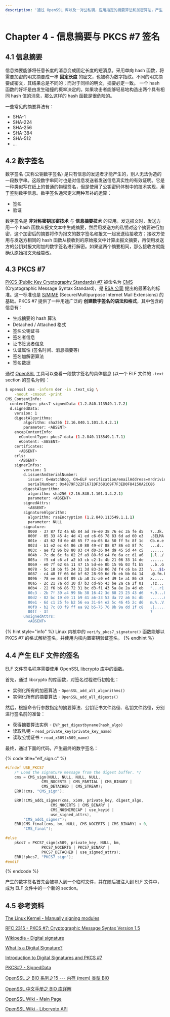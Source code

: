 ```yaml
---
description: '通过 OpenSSL 库以及一对公私钥，应用指定的摘要算法和加密算法，产生 PKCS #7 格式的数字签名。'
---
```


# Chapter 4 - 信息摘要与 PKCS \#7 签名

## 4.1 信息摘要

信息摘要能够将任意长度的消息变成固定长度的短消息。采用单向 hash 函数，将需要加密的明文摘要成一串 **固定长度** 的密文，也被称为数字指纹。不同的明文摘要成密文，其结果总是不同的；而对于同样的明文，摘要必定一致。 一个 hash 函数的好坏是由发生碰撞的概率决定的。如果攻击者能够轻易地构造出两个具有相同 hash 值的消息，那么这样的 hash 函数是很危险的。

一些常见的摘要算法有：

* SHA-1
* SHA-224
* SHA-256
* SHA-384
* SHA-512
* ...

## 4.2 数字签名

数字签名 \(又称公钥数字签名\) 是只有信息的发送者才能产生的，别人无法伪造的一段数字串。这段数字串同时也是对信息发送者发送信息真实性的有效证明。它是一种类似写在纸上的普通的物理签名，但是使用了公钥密码体制中的技术实现，用于鉴别数字信息。数字签名通常定义两种互补的运算：

* 签名
* 验证

数字签名是 **非对称密钥加密技术** 与 **信息摘要技术** 的应用。发送报文时，发送方用一个 hash 函数从报文文本中生成摘要，然后用发送方的私钥对这个摘要进行加密，这个加密后的摘要将作为报文的数字签名和报文一起发送给接收方；接收方使用与发送方相同的 hash 函数从接收到的原始报文中计算出报文摘要，再使用发送方的公钥对报文附加的数字签名进行解密。如果这两个摘要相同，那么接收方就能确认原始报文未经篡改。

## 4.3 PKCS \#7

[PKCS \(Public Key Cryptography Standards\) \#7](https://tools.ietf.org/html/rfc2315) 被命名为 [CMS](https://en.wikipedia.org/wiki/Cryptographic_Message_Syntax) \(Cryptographic Message Syntax Standard\)，是 [RSA 公司](https://www.rsa.com/) 提出的最著名的标准。这一标准也是 [S/MIME](https://en.wikipedia.org/wiki/S/MIME) \(Secure/Multipurpose Internet Mail Extensions\) 的基础。PKCS \#7 提供了一种用途广泛的 **创建数字签名的语法和格式**，其中包含的信息有：

* 生成摘要的 hash 算法
* Detached / Attached 格式
* 签名公钥证书
* 签名者信息
* 证书签发者信息
* 认证属性 \(签名时间、消息摘要等\)
* 签名加解密算法
* 签名数据

通过 [OpenSSL](https://www.openssl.org/) 工具可以查看一段数字签名的具体信息 \(以一个 ELF 文件的 `.text` section 的签名为例\)：

```bash
$ openssl cms -inform der -in .text_sig \
    -noout -cmsout -print
CMS_ContentInfo:
  contentType: pkcs7-signedData (1.2.840.113549.1.7.2)
  d.signedData:
    version: 1
    digestAlgorithms:
        algorithm: sha256 (2.16.840.1.101.3.4.2.1)
        parameter: <ABSENT>
    encapContentInfo:
      eContentType: pkcs7-data (1.2.840.113549.1.7.1)
      eContent: <ABSENT>
    certificates:
      <ABSENT>
    crls:
      <ABSENT>
    signerInfos:
        version: 1
        d.issuerAndSerialNumber:
          issuer: O=WatchDog, CN=ELF verification/emailAddress=mrdrivingduck@gmail.com
          serialNumber: 0x4879F322F1671DF368169F7F3ED0F84150A2CC86
        digestAlgorithm:
          algorithm: sha256 (2.16.840.1.101.3.4.2.1)
          parameter: <ABSENT>
        signedAttrs:
          <ABSENT>
        signatureAlgorithm:
          algorithm: rsaEncryption (1.2.840.113549.1.1.1)
          parameter: NULL
        signature:
          0000 - 37 87 f2 4a 6b 84 ad 7e-e0 38 76 ec 3a fe d5   7..Jk..~.8v.:..
          000f - 05 33 45 4c 4d 41 ed c6-66 78 83 6d ad 60 e3   .3ELMA..fx.m.`.
          001e - 43 62 fd 6e d8 65 f7 ea-05 0a 50 ff 5c 8f 1c   Cb.n.e....P.\..
          002d - b1 e2 ec 64 86 c0 80 49-e7 88 87 86 e3 8f 7c   ...d...I......|
          003c - ae f2 96 b8 80 03 c4 d0-36 94 d9 45 5d 44 c5   ........6..E]D.
          004b - 7c de 6c fa 02 2f a9 88-fd e4 fe 6a cc d1 a6   |.l../.....j...
          005a - f5 cd c6 af a2 b3 cb c2-1c 4b 21 06 33 14 de   .........K!.3..
          0069 - e0 7f 62 0a 11 47 15 5d-ee 0b 15 9b 03 f1 b5   ..b..G.].......
          0078 - 5c 18 bb f5 24 31 3d 83-38 06 7d f4 c6 ba 23   \...$1=.8.}...#
          0087 - c4 40 ff 66 6d bf 62 28-90 6d fb eb bb 04 14   .@.fm.b(.m.....
          0096 - 78 ee 84 0f 09 cb a8 2c-a0 e4 d9 1e a1 86 c8   x......,.......
          00a5 - 2c 21 7a dd 10 d7 b3 cd-9b 43 be 2a ca 2f 01   ,!z......C.*./.
          00b4 - 22 f6 b6 86 72 31 bc d3-f1 43 5a 8e 2a 4d eb   "...r1...CZ.*M.
          00c3 - 2b 7f 39 a4 99 8b 38 16-42 3d 88 23 23 43 d6   +.9...8.B=.##C.
          00d2 - 82 bc 19 d0 11 b9 41 a6-33 53 da 72 a6 8c db   ......A.3S.r...
          00e1 - 6d c1 25 fe b2 56 ea 31-84 e2 5c 46 45 2c d6   m.%..V.1..\FE,.
          00f0 - b2 7c 03 f9 ff ea 92 b5-75 76 8b 9a dd 1f c8   .|......uv.....
          00ff - 3f                                             ?
        unsignedAttrs:
          <ABSENT>
```

{% hint style="info" %}
Linux 内核中的 `verify_pkcs7_signature()` 函数能够以 PKCS \#7 的格式解析签名，并使用内核内置密钥验证签名。
{% endhint %}

## 4.4 产生 ELF 文件的签名

ELF 文件签名程序需要使用 OpenSSL [libcrypto](https://wiki.openssl.org/index.php/Libcrypto_API) 库中的函数。

首先，通过 libcrypto 的库函数，对签名过程进行初始化：

* 实例化所有的加密算法 -  `OpenSSL_add_all_algorithms()`
* 实例化所有的摘要算法 - `OpenSSL_add_all_digests()`

然后，根据命令行参数指定的摘要算法、公钥证书文件路径、私钥文件路径，分别进行签名前的准备：

* 获得摘要算法实例 - `EVP_get_digestbyname(hash_algo)`
* 读取私钥 - `read_private_key(private_key_name)`
* 读取公钥证书 - `read_x509(x509_name)`

最终，通过下面的代码，产生最终的数字签名：

{% code title="elf\_sign.c" %}
```c
#ifndef USE_PKCS7
	/* Load the signature message from the digest buffer. */
	cms = CMS_sign(NULL, NULL, NULL, NULL,
				CMS_NOCERTS | CMS_PARTIAL | CMS_BINARY |
				CMS_DETACHED | CMS_STREAM);
	ERR(!cms, "CMS_sign");

	ERR(!CMS_add1_signer(cms, x509, private_key, digest_algo,
					CMS_NOCERTS | CMS_BINARY |
					CMS_NOSMIMECAP | use_keyid |
					use_signed_attrs),
		"CMS_add1_signer");
	ERR(CMS_final(cms, bm, NULL, CMS_NOCERTS | CMS_BINARY) < 0,
		"CMS_final");

#else
	pkcs7 = PKCS7_sign(x509, private_key, NULL, bm,
				PKCS7_NOCERTS | PKCS7_BINARY |
				PKCS7_DETACHED | use_signed_attrs);
	ERR(!pkcs7, "PKCS7_sign");
#endif
```
{% endcode %}

产生的数字签名首先会被导入到一个临时文件，并在随后被注入到 ELF 文件中，成为 ELF 文件中的一个新的 section。

## 4.5 参考资料

[The Linux Kernel - Manually signing modules](https://www.kernel.org/doc/html/latest/admin-guide/module-signing.html#manually-signing-modules)

[RFC 2315 - PKCS \#7: Cryptographic Message Syntax Version 1.5](https://tools.ietf.org/html/rfc2315)

[Wikipedia - Digital signature](https://en.wikipedia.org/wiki/Digital_signature)

[What Is a Digital Signature?](https://www.instantssl.com/digital-signature)

[Introduction to Digital Signatures and PKCS \#7](https://www.cryptomathic.com/news-events/blog/introduction-to-digital-signatures-and-pkcs-7)

[PKCS\#7 - SignedData](http://www.pkiglobe.org/pkcs7.html)

[OpenSSL 之 BIO 系列之15 --- 内存 \(mem\) 类型 BIO](https://blog.csdn.net/fryingpan/article/details/40374813)

[OpenSSL 中文手册之 BIO 库详解](https://blog.csdn.net/liao20081228/article/details/77193729)

[OpenSSL Wiki - Main Page](https://wiki.openssl.org/index.php/Main_Page)

[OpenSSL Wiki - Libcrypto API](https://wiki.openssl.org/index.php/Libcrypto_API)

